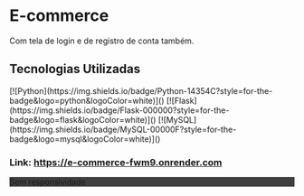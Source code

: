 <h1>E-commerce</h1>
<p>Com tela de login e de registro de conta também.</p>
<h2>Tecnologias Utilizadas</h2>
[![Python](https://img.shields.io/badge/Python-14354C?style=for-the-badge&logo=python&logoColor=white)]() [![Flask](https://img.shields.io/badge/Flask-000000?style=for-the-badge&logo=flask&logoColor=white)]() [![MySQL](https://img.shields.io/badge/MySQL-00000F?style=for-the-badge&logo=mysql&logoColor=white)]() 


### Link: https://e-commerce-fwm9.onrender.com
<p style="background-color: #3f3f3f;">Sem responsividade</p>
